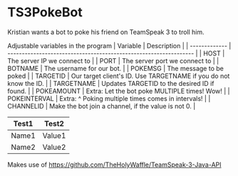 # TS3PokeBot
Kristian wants a bot to poke his friend on TeamSpeak 3 to troll him.

Adjustable variables in the program
| Variable      | Description                                                       |
| ------------- | ----------------------------------------------------------------- |
| HOST          | The server IP we connect to                                       |
| PORT          | The server port we connect to                                     |
| BOTNAME       | The username for our bot.                                         |
| POKEMSG       | The message to be poked                                           |
| TARGETID      | Our target client's ID. Use TARGETNAME if you do not know the ID. |
| TARGETNAME    | Updates TARGETID to the desired ID if found.                      |
| POKEAMOUNT    | Extra: Let the bot poke MULTIPLE times! Wow!                      |
| POKEINTERVAL  | Extra: ^ Poking multiple times comes in intervals!                |
| CHANNELID     | Make the bot join a channel, if the value is not 0.               |

| Test1      | Test2      |
| ---------- | ---------- |
| Name1      | Value1     |
| Name2      | Value2     |

Makes use of https://github.com/TheHolyWaffle/TeamSpeak-3-Java-API
